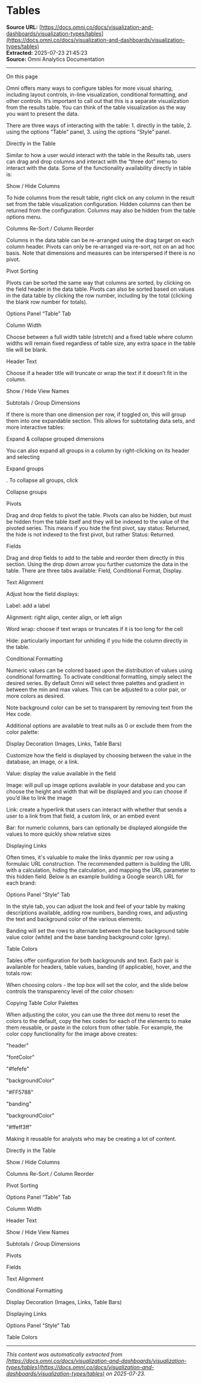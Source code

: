 # Tables

**Source URL:** [https://docs.omni.co/docs/visualization-and-dashboards/visualization-types/tables](https://docs.omni.co/docs/visualization-and-dashboards/visualization-types/tables)  
**Extracted:** 2025-07-23 21:45:23  
**Source:** Omni Analytics Documentation

---

On this page

Omni offers many ways to configure tables for more visual sharing, including layout controls, in-line visualization, conditional formatting, and other controls. It’s important to call out that this is a separate visualization from the results table. You can think of the table visualization as the way you want to present the data.

There are three ways of interacting with the table: 1. directly in the table, 2. using the options “Table” panel, 3. using the options “Style” panel.

Directly in the Table

Similar to how a user would interact with the table in the Results tab, users can drag and drop columns and interact with the “three dot” menu to interact with the data. Some of the functionality availability directly in table is:

Show / Hide Columns

To hide columns from the result table, right click on any column in the result set from the table visualization configuration. Hidden columns can then be returned from the configuration. Columns may also be hidden from the table options menu.

Columns Re-Sort / Column Reorder

Columns in the data table can be re-arranged using the drag target on each column header. Pivots can only be re-arranged via re-sort, not on an ad hoc basis. Note that dimensions and measures can be interspersed if there is no pivot.

Pivot Sorting

Pivots can be sorted the same way that columns are sorted, by clicking on the field header in the data table. Pivots can also be sorted based on values in the data table by clicking the row number, including by the total (clicking the blank row number for totals).

Options Panel “Table” Tab

Column Width

Choose between a full width table (stretch) and a fixed table where column widths will remain fixed regardless of table size, any extra space in the table tile will be blank.

Header Text

Choose if a header title will truncate or wrap the text if it doesn’t fit in the column.

Show / Hide View Names

Subtotals / Group Dimensions

If there is more than one dimension per row, if toggled on, this will group them into one expandable section. This allows for subtotaling data sets, and more interactive tables:

Expand & collapse grouped dimensions

You can also expand all groups in a column by right-clicking on its header and selecting

Expand groups

. To collapse all groups, click

Collapse groups

Pivots

Drag and drop fields to pivot the table. Pivots can also be hidden, but must be hidden from the table itself and they will be indexed to the value of the pivoted series. This means if you hide the first pivot, say status: Returned, the hide is not indexed to the first pivot, but rather Status: Returned.

Fields

Drag and drop fields to add to the table and reorder them directly in this section. Using the drop down arrow you further customize the data in the table. There are three tabs available: Field, Conditional Format, Display.

Text Alignment

Adjust how the field displays:

Label: add a label

Alignment: right align, center align, or left align

Word wrap: choose if text wraps or truncates if it is too long for the cell

Hide: particularly important for unhiding if you hide the column directly in the table.

Conditional Formatting

Numeric values can be colored based upon the distribution of values using conditional formatting. To activate conditional formatting, simply select the desired series. By default Omni will select three palettes and gradient in between the min and max values. This can be adjusted to a color pair, or more colors as desired.

Note background color can be set to transparent by removing text from the Hex code.

Additional options are available to treat nulls as 0 or exclude them from the color palette:

Display Decoration (Images, Links, Table Bars)

Customize how the field is displayed by choosing between the value in the database, an image, or a link.

Value: display the value available in the field

Image: will pull up image options available in your database and you can choose the height and width that will be displayed and you can choose if you’d like to link the image

Link: create a hyperlink that users can interact with whether that sends a user to a link from that field, a custom link, or an embed event

Bar: for numeric columns, bars can optionally be displayed alongside the values to more quickly show relative sizes

Displaying Links

Often times, it's valuable to make the links dyanmic per row using a formulaic URL construction.  The recommended pattern is building the URL with a calculation, hiding the calculation, and mapping the URL parameter to this hidden field.  Below is an example building a Google search URL for each brand:

Options Panel “Style” Tab

In the style tab, you can adjust the look and feel of your table by making descriptions available, adding row numbers, banding rows, and adjusting the text and background color of the various elements.

Banding will set the rows to alternate between the base background table value color (white) and the base banding background color (grey).

Table Colors

Tables offer configuration for both backgrounds and text.  Each pair is availanble for headers, table values, banding (if applicable), hover, and the totals row:

When choosing colors - the top box will set the color, and the slide below controls the transparency level of the color chosen:

Copying Table Color Palettes

When adjusting the color, you can use the three dot menu to reset the colors to the default, copy the hex codes for each of the elements to make them reusable, or paste in the colors from other table.  For example, the color copy functionality for the image above creates:

"header"

"fontColor"

"#fefefe"

"backgroundColor"

"#FF5788"

"banding"

"backgroundColor"

"#ffeff3ff"

Making it reusable for analysts who may be creating a lot of content.

Directly in the Table

Show / Hide Columns

Columns Re-Sort / Column Reorder

Pivot Sorting

Options Panel “Table” Tab

Column Width

Header Text

Show / Hide View Names

Subtotals / Group Dimensions

Pivots

Fields

Text Alignment

Conditional Formatting

Display Decoration (Images, Links, Table Bars)

Displaying Links

Options Panel “Style” Tab

Table Colors

---

*This content was automatically extracted from [https://docs.omni.co/docs/visualization-and-dashboards/visualization-types/tables](https://docs.omni.co/docs/visualization-and-dashboards/visualization-types/tables) on 2025-07-23.*
